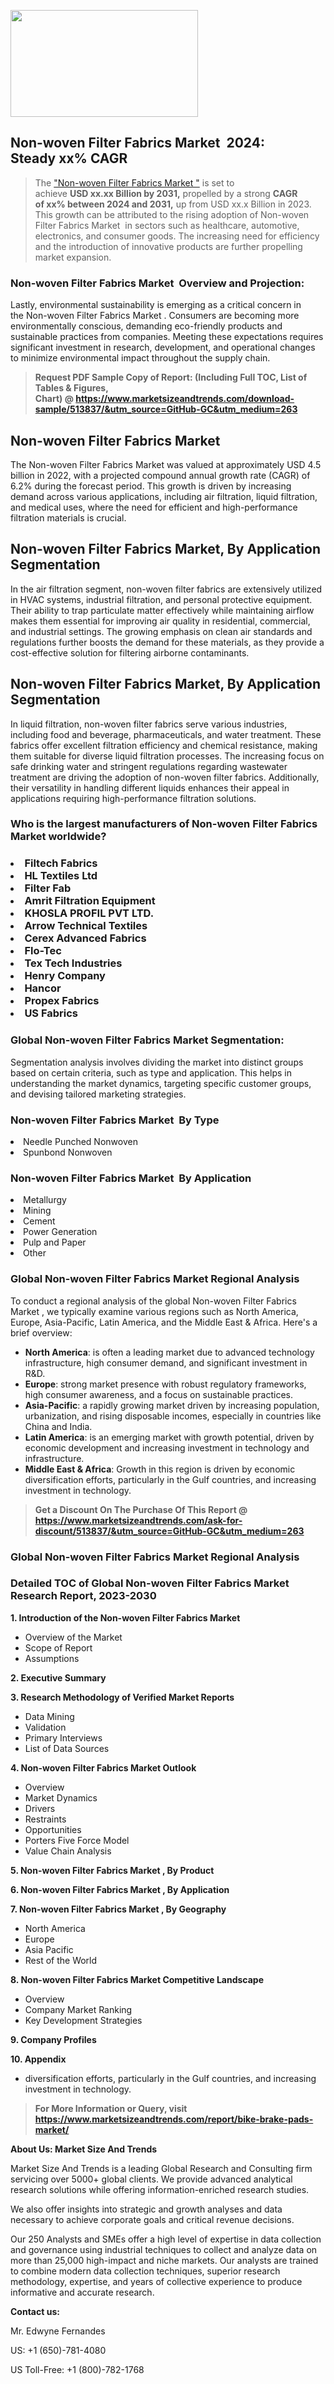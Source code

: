 <p><img class="alignnone size-medium wp-image-20088" src="https://ffe5etoiles.com/wp-content/uploads/2024/12/MST1-300x171.png" alt="" width="300" height="171" /></p><h2 id="ember46" class="ember-view reader-text-block__heading-2">Non-woven Filter Fabrics Market &nbsp;2024: Steady&nbsp;xx% CAGR</h2><blockquote id="ember47" class="ember-view reader-text-block__blockquote">The&nbsp;<a class="app-aware-link " href="https://www.marketsizeandtrends.com/download-sample/513837/&utm_source=GitHub-GC&utm_medium=263" target="_blank" data-test-app-aware-link="">"Non-woven Filter Fabrics Market "</a>&nbsp;is set to achieve&nbsp;<strong>USD&nbsp;xx.xx&nbsp;Billion by 2031,</strong>&nbsp;propelled by a strong&nbsp;<strong>CAGR of&nbsp;xx% between 2024 and 2031,</strong>&nbsp;up from USD xx.x Billion in 2023. This growth can be attributed to the rising adoption of&nbsp;Non-woven Filter Fabrics Market &nbsp;in sectors such as healthcare, automotive, electronics, and consumer goods. The increasing need for efficiency and the introduction of innovative products are further propelling market expansion.</blockquote><h3 id="ember48" class="ember-view reader-text-block__heading-3">Non-woven Filter Fabrics Market &nbsp;Overview and Projection:</h3><p id="ember49" class="ember-view reader-text-block__paragraph">Lastly, environmental sustainability is emerging as a critical concern in the&nbsp;Non-woven Filter Fabrics Market . Consumers are becoming more environmentally conscious, demanding eco-friendly products and sustainable practices from companies. Meeting these expectations requires significant investment in research, development, and operational changes to minimize environmental impact throughout the supply chain.</p><blockquote id="ember50" class="ember-view reader-text-block__blockquote"><strong>Request PDF Sample Copy of Report: (Including Full TOC, List of Tables &amp; Figures, Chart)&nbsp;@&nbsp;<strong><a href="https://www.marketsizeandtrends.com/download-sample/513837/&utm_source=GitHub-GC&utm_medium=263" target="_blank">https://www.marketsizeandtrends.com/download-sample/513837/&utm_source=GitHub-GC&utm_medium=263</a></strong></strong></blockquote><h3 class=""> <h2>Non-woven Filter Fabrics Market</h2><p>The Non-woven Filter Fabrics Market was valued at approximately USD 4.5 billion in 2022, with a projected compound annual growth rate (CAGR) of 6.2% during the forecast period. This growth is driven by increasing demand across various applications, including air filtration, liquid filtration, and medical uses, where the need for efficient and high-performance filtration materials is crucial.</p><h2>Non-woven Filter Fabrics Market, By Application Segmentation</h2><p>In the air filtration segment, non-woven filter fabrics are extensively utilized in HVAC systems, industrial filtration, and personal protective equipment. Their ability to trap particulate matter effectively while maintaining airflow makes them essential for improving air quality in residential, commercial, and industrial settings. The growing emphasis on clean air standards and regulations further boosts the demand for these materials, as they provide a cost-effective solution for filtering airborne contaminants.</p><h2>Non-woven Filter Fabrics Market, By Application Segmentation</h2><p>In liquid filtration, non-woven filter fabrics serve various industries, including food and beverage, pharmaceuticals, and water treatment. These fabrics offer excellent filtration efficiency and chemical resistance, making them suitable for diverse liquid filtration processes. The increasing focus on safe drinking water and stringent regulations regarding wastewater treatment are driving the adoption of non-woven filter fabrics. Additionally, their versatility in handling different liquids enhances their appeal in applications requiring high-performance filtration solutions.</p></h3><h3 id="" class="">Who is the largest manufacturers of&nbsp;Non-woven Filter Fabrics Market worldwide?</h3><h3 class=""></Li><Li>Filtech Fabrics</Li><Li> HL Textiles Ltd</Li><Li> Filter Fab</Li><Li> Amrit Filtration Equipment</Li><Li> KHOSLA PROFIL PVT LTD.</Li><Li> Arrow Technical Textiles</Li><Li> Cerex Advanced Fabrics</Li><Li> Flo-Tec</Li><Li> Tex Tech Industries</Li><Li> Henry Company</Li><Li> Hancor</Li><Li> Propex Fabrics</Li><Li> US Fabrics</h3><h3 id="ember53" class="ember-view reader-text-block__heading-3">Global&nbsp;Non-woven Filter Fabrics Market Segmentation:</h3><p id="ember54" class="ember-view reader-text-block__paragraph">Segmentation analysis involves dividing the market into distinct groups based on certain criteria, such as type and application. This helps in understanding the market dynamics, targeting specific customer groups, and devising tailored marketing strategies.</p><h3 id="" class="">Non-woven Filter Fabrics Market &nbsp;By Type</h3><p></Li><Li>Needle Punched Nonwoven</Li><Li> Spunbond Nonwoven</p><h3 id="" class="">Non-woven Filter Fabrics Market &nbsp;By Application</h3><p class=""></Li><Li>Metallurgy</Li><Li> Mining</Li><Li> Cement</Li><Li> Power Generation</Li><Li> Pulp and Paper</Li><Li> Other</p><h3 id="ember62" class="ember-view reader-text-block__heading-3">Global Non-woven Filter Fabrics Market Regional Analysis</h3><p id="ember63" class="ember-view reader-text-block__paragraph">To conduct a regional analysis of the global Non-woven Filter Fabrics Market , we typically examine various regions such as North America, Europe, Asia-Pacific, Latin America, and the Middle East &amp; Africa. Here's a brief overview:</p><ul><li><strong>North America</strong>: is often a leading market due to advanced technology infrastructure, high consumer demand, and significant investment in R&amp;D.</li><li><strong>Europe</strong>: strong market presence with robust regulatory frameworks, high consumer awareness, and a focus on sustainable practices.</li><li><strong>Asia-Pacific</strong>: a rapidly growing market driven by increasing population, urbanization, and rising disposable incomes, especially in countries like China and India.</li><li><strong>Latin America</strong>: is an emerging market with growth potential, driven by economic development and increasing investment in technology and infrastructure.</li><li><strong>Middle East &amp; Africa</strong>: Growth in this region is driven by economic diversification efforts, particularly in the Gulf countries, and increasing investment in technology.</li></ul><blockquote id="ember61" class="ember-view reader-text-block__blockquote"><strong>Get a Discount On The Purchase Of This Report @ <strong><a href="https://html-cleaner.com/" target="">https://www.marketsizeandtrends.com/ask-for-discount/513837/&utm_source=GitHub-GC&utm_medium=263</a></strong></strong></blockquote><h3 id="ember62" class="ember-view reader-text-block__heading-3">Global Non-woven Filter Fabrics Market Regional Analysis</h3><h3 id="" class="">Detailed TOC of Global Non-woven Filter Fabrics Market Research Report, 2023-2030</h3><p id="" class=""><strong>1. Introduction of the Non-woven Filter Fabrics Market </strong></p><ul><li>Overview of the Market</li><li>Scope of Report</li><li>Assumptions</li></ul><p id="" class=""><strong>2. Executive Summary</strong></p><p id="" class=""><strong>3. Research Methodology of Verified Market Reports</strong></p><ul><li>Data Mining</li><li>Validation</li><li>Primary Interviews</li><li>List of Data Sources</li></ul><p id="" class=""><strong>4. Non-woven Filter Fabrics Market Outlook</strong></p><ul><li>Overview</li><li>Market Dynamics</li><li>Drivers</li><li>Restraints</li><li>Opportunities</li><li>Porters Five Force Model</li><li>Value Chain Analysis</li></ul><p id="" class=""><strong>5. Non-woven Filter Fabrics Market , By Product</strong></p><p id="" class=""><strong>6. Non-woven Filter Fabrics Market , By Application</strong></p><p id="" class=""><strong>7. Non-woven Filter Fabrics Market , By Geography</strong></p><ul><li>North America</li><li>Europe</li><li>Asia Pacific</li><li>Rest of the World</li></ul><p id="" class=""><strong>8. Non-woven Filter Fabrics Market Competitive Landscape</strong></p><ul><li>Overview</li><li>Company Market Ranking</li><li>Key Development Strategies</li></ul><p id="" class=""><strong>9. Company Profiles</strong></p><p id="" class=""><strong>10. Appendix</strong></p><ul><li>diversification efforts, particularly in the Gulf countries, and increasing investment in technology.</li></ul><blockquote id="ember65" class="ember-view reader-text-block__blockquote"><strong>For More Information or Query, visit <strong><strong><a href="https://html-cleaner.com/" target="">https://www.marketsizeandtrends.com/report/bike-brake-pads-market/</a></strong></strong></strong></blockquote><p id="" class=""><strong>About Us: Market Size And Trends</strong></p><p id="" class="">Market Size And Trends is a leading Global Research and Consulting firm servicing over 5000+ global clients. We provide advanced analytical research solutions while offering information-enriched research studies.</p><p id="" class="">We also offer insights into strategic and growth analyses and data necessary to achieve corporate goals and critical revenue decisions.</p><p id="" class="">Our 250 Analysts and SMEs offer a high level of expertise in data collection and governance using industrial techniques to collect and analyze data on more than 25,000 high-impact and niche markets. Our analysts are trained to combine modern data collection techniques, superior research methodology, expertise, and years of collective experience to produce informative and accurate research.</p><p id="" class=""><strong>Contact us:</strong></p><p id="" class="">Mr. Edwyne Fernandes</p><p id="" class="">US: +1 (650)-781-4080</p><p id="" class="">US Toll-Free: +1 (800)-782-1768</p>

